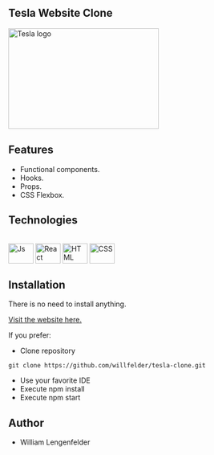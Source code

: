 ## Tesla Website Clone

<img src="https://cdn.mos.cms.futurecdn.net/xz4NVQhHaHShErxar7YLn.jpg" alt="Tesla logo" style="height: 200px; width:300px;"/>

## Features
- Functional components.
- Hooks.
- Props.
- CSS Flexbox.

## Technologies

<div style="display: inline_block"><br>
  <img align="center" alt="Js" height="40" width="50" src="https://cdn.jsdelivr.net/gh/devicons/devicon/icons/javascript/javascript-original.svg">
  <img align="center" alt="React" height="40" width="50" src="https://cdn.jsdelivr.net/gh/devicons/devicon/icons/react/react-original-wordmark.svg">
  <img align="center" alt="HTML" height="40" width="50" src="https://cdn.jsdelivr.net/gh/devicons/devicon/icons/html5/html5-original-wordmark.svg">
  <img align="center" alt="CSS" height="40" width="50" src="https://cdn.jsdelivr.net/gh/devicons/devicon/icons/css3/css3-original-wordmark.svg">
</div>

## Installation

There is no need to install anything.

[Visit the website here.](https://willfelder.github.io/tesla-clone/)

If you prefer:

- Clone repository

```
git clone https://github.com/willfelder/tesla-clone.git
``` 
- Use your favorite IDE
- Execute npm install
- Execute npm start

## Author

- William Lengenfelder
